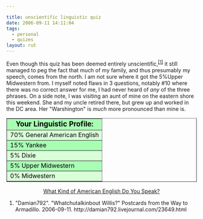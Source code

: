 ```yaml
---

title: unscientific linguistic quiz
date: 2006-09-11 14:11:04
tags:
  - personal
  - quizes
layout: rut
---
```


Even though this quiz has been deemed entirely unscientific,<sup><a href="http://damian792.livejournal.com/23649.html" title="Whatchutalkinbout Willis?">[1]</a></sup> it still managed to peg the fact that much of my family, and thus presumably my speech, comes from the north.  I am not sure where it got the 5%Upper Midwestern from.  I myself noted flaws in 3 questions, notably #10 where there was no correct answer for me, I had never heard of <em>any</em> of the three phrases.  On a side note, I was visiting an aunt of mine on the eastern shore this weekend.  She and my uncle retired there, but grew up and worked in the DC area.  Her "Warshington" is <em>much</em> more pronounced than mine is.

<table style="color: black;" align="center" border="1" cellspacing="0" cellpadding="2">
  <tr>
    <td bgcolor="#A8FFB3" align="center">
      <font style='color:black; font-size: 14pt;'>
        <strong>
           Your Linguistic Profile:
        </strong>
      </font>
    </td>
  </tr>
  <tr>
    <td bgcolor="#D9FFD8">70% General American English
    </td>
  </tr>
  <tr>
    <td bgcolor="#A8FFB3">15% Yankee
    </td>
  </tr>
  <tr>
    <td bgcolor="#D9FFD8">5% Dixie
    </td>
  </tr>
  <tr>
    <td bgcolor="#A8FFB3">5% Upper Midwestern
    </td>
  </tr>
  <tr>
    <td bgcolor="#D9FFD8">0% Midwestern
    </td>
  </tr>
</table>
<div align="center"><a href="http://www.blogthings.com/whatkindofamericanenglishdoyouspeakquiz/">What Kind of American English Do You Speak?</a></div>

<div class="postrefs"><ol>
<li>"Damian792".  "Whatchutalkinbout Willis?" Postcards from the Way to Armadillo. 2006-09-11.  http://damian792.livejournal.com/23649.html</li>
</ol></div>

